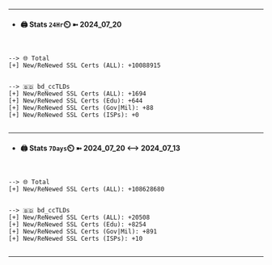 

---
- #### 🖨️ **Stats** `24Hr`⏲️ ➼ 2024_07_20
```console


--> 🌐 Total
[+] New/ReNewed SSL Certs (ALL): +10088915


--> 🇧🇩 bd_ccTLDs
[+] New/ReNewed SSL Certs (ALL): +1694
[+] New/ReNewed SSL Certs (Edu): +644
[+] New/ReNewed SSL Certs (Gov|Mil): +88
[+] New/ReNewed SSL Certs (ISPs): +0


```

---
- #### 🖨️ **Stats** `7Days`⏲️ ➼ 2024_07_20 <--> 2024_07_13
```console


--> 🌐 Total
[+] New/ReNewed SSL Certs (ALL): +108628680


--> 🇧🇩 bd_ccTLDs
[+] New/ReNewed SSL Certs (ALL): +20508
[+] New/ReNewed SSL Certs (Edu): +8254
[+] New/ReNewed SSL Certs (Gov|Mil): +891
[+] New/ReNewed SSL Certs (ISPs): +10


```

---

